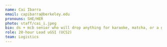 ```yaml
---
name: Cai Ibarra
email: capibarra@berkeley.edu
pronouns: SHE/HER
photo: staff/cai_i.jpeg
bio: ds + mcb senior who will drop anything for karaoke, matcha, or a great sunset. super excited to have you in data 8!
role: 20-hour Lead uGSI (UCS2)
team: Logistics
---
```

